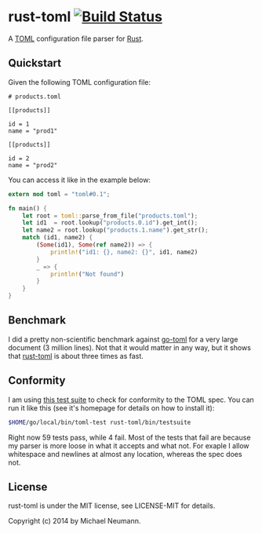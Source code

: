 # rust-toml [![Build Status][travis-image]][travis-link]

[travis-image]: https://travis-ci.org/mneumann/rust-toml.png?branch=master
[travis-link]: https://travis-ci.org/mneumann/rust-toml

A [TOML][toml-home] configuration file parser for [Rust][rust-home].

[toml-home]: https://github.com/mojombo/toml
[rust-home]: http://www.rust-lang.org

## Quickstart

Given the following TOML configuration file:

```
# products.toml

[[products]]

id = 1
name = "prod1"

[[products]]

id = 2
name = "prod2"
```

You can access it like in the example below:

```rust
extern mod toml = "toml#0.1";

fn main() {
    let root = toml::parse_from_file("products.toml");
    let id1  = root.lookup("products.0.id").get_int();
    let name2 = root.lookup("products.1.name").get_str();
    match (id1, name2) {
        (Some(id1), Some(ref name2)) => {
            println!("id1: {}, name2: {}", id1, name2)
        }
        _ => {
            println!("Not found")
        }
    }
}
```
## Benchmark

I did a pretty non-scientific benchmark against [go-toml] for a 
very large document (3 million lines). Not that it would matter
in any way, but it shows that [rust-toml] is about three times
as fast.

[go-toml]: https://github.com/pelletier/go-toml
[rust-toml]: https://github.com/mneumann/rust-toml

## Conformity

I am using [this test suite][test-suite] to check for conformity to the TOML spec.
You can run it like this (see it's homepage for details on how to install it):

```sh
$HOME/go/local/bin/toml-test rust-toml/bin/testsuite
```

Right now 59 tests pass, while 4 fail. Most of the tests that fail are because
my parser is more loose in what it accepts and what not. For exaple I allow
whitespace and newlines at almost any location, whereas the spec does not.

[test-suite]: https://github.com/BurntSushi/toml-test

## License

rust-toml is under the MIT license, see LICENSE-MIT for details.

Copyright (c) 2014 by Michael Neumann.
